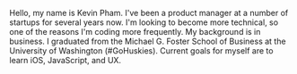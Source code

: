 Hello, my name is Kevin Pham. I've been a product manager at a number of startups for several years now. I'm looking to become more technical, so one of the reasons I'm coding more frequently. My background is in business. I graduated from the Michael G. Foster School of Business at the University of Washington (#GoHuskies). Current goals for myself are to learn iOS, JavaScript, and UX.
